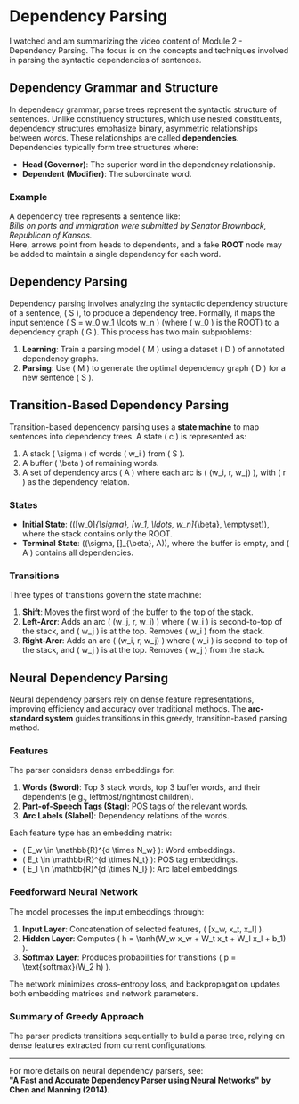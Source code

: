 # Dependency Parsing

I watched and am summarizing the video content of Module 2 - Dependency Parsing. The focus is on the concepts and techniques involved in parsing the syntactic dependencies of sentences.

## Dependency Grammar and Structure

In dependency grammar, parse trees represent the syntactic structure of sentences. Unlike constituency structures, which use nested constituents, dependency structures emphasize binary, asymmetric relationships between words. These relationships are called **dependencies**. Dependencies typically form tree structures where:

- **Head (Governor)**: The superior word in the dependency relationship.
- **Dependent (Modifier)**: The subordinate word.

### Example
A dependency tree represents a sentence like:  
*Bills on ports and immigration were submitted by Senator Brownback, Republican of Kansas.*  
Here, arrows point from heads to dependents, and a fake **ROOT** node may be added to maintain a single dependency for each word.

## Dependency Parsing

Dependency parsing involves analyzing the syntactic dependency structure of a sentence, \( S \), to produce a dependency tree. Formally, it maps the input sentence \( S = w_0 w_1 \ldots w_n \) (where \( w_0 \) is the ROOT) to a dependency graph \( G \). This process has two main subproblems:

1. **Learning**: Train a parsing model \( M \) using a dataset \( D \) of annotated dependency graphs.
2. **Parsing**: Use \( M \) to generate the optimal dependency graph \( D \) for a new sentence \( S \).

## Transition-Based Dependency Parsing

Transition-based dependency parsing uses a **state machine** to map sentences into dependency trees. A state \( c \) is represented as:

1. A stack \( \sigma \) of words \( w_i \) from \( S \).
2. A buffer \( \beta \) of remaining words.
3. A set of dependency arcs \( A \) where each arc is \( (w_i, r, w_j) \), with \( r \) as the dependency relation.

### States

- **Initial State**: \(([w_0]_{\sigma}, [w_1, \ldots, w_n]_{\beta}, \emptyset)\), where the stack contains only the ROOT.
- **Terminal State**: \((\sigma, []_{\beta}, A)\), where the buffer is empty, and \( A \) contains all dependencies.

### Transitions

Three types of transitions govern the state machine:

1. **Shift**: Moves the first word of the buffer to the top of the stack.
2. **Left-Arcr**: Adds an arc \( (w_j, r, w_i) \) where \( w_i \) is second-to-top of the stack, and \( w_j \) is at the top. Removes \( w_i \) from the stack.
3. **Right-Arcr**: Adds an arc \( (w_i, r, w_j) \) where \( w_i \) is second-to-top of the stack, and \( w_j \) is at the top. Removes \( w_j \) from the stack.

## Neural Dependency Parsing

Neural dependency parsers rely on dense feature representations, improving efficiency and accuracy over traditional methods. The **arc-standard system** guides transitions in this greedy, transition-based parsing method.

### Features

The parser considers dense embeddings for:

1. **Words (Sword)**: Top 3 stack words, top 3 buffer words, and their dependents (e.g., leftmost/rightmost children).
2. **Part-of-Speech Tags (Stag)**: POS tags of the relevant words.
3. **Arc Labels (Slabel)**: Dependency relations of the words.

Each feature type has an embedding matrix:
- \( E_w \in \mathbb{R}^{d \times N_w} \): Word embeddings.
- \( E_t \in \mathbb{R}^{d \times N_t} \): POS tag embeddings.
- \( E_l \in \mathbb{R}^{d \times N_l} \): Arc label embeddings.

### Feedforward Neural Network

The model processes the input embeddings through:

1. **Input Layer**: Concatenation of selected features, \( [x_w, x_t, x_l] \).
2. **Hidden Layer**: Computes \( h = \tanh(W_w x_w + W_t x_t + W_l x_l + b_1) \).
3. **Softmax Layer**: Produces probabilities for transitions \( p = \text{softmax}(W_2 h) \).

The network minimizes cross-entropy loss, and backpropagation updates both embedding matrices and network parameters.

### Summary of Greedy Approach

The parser predicts transitions sequentially to build a parse tree, relying on dense features extracted from current configurations.

---
For more details on neural dependency parsers, see:  
**"A Fast and Accurate Dependency Parser using Neural Networks" by Chen and Manning (2014).**
